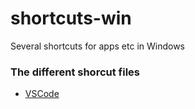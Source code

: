 # shortcuts-win
Several shortcuts for apps etc in Windows

### The different shorcut files
 - [VSCode](./shortcuts/keyboard-shortcuts-windows.pdf)
